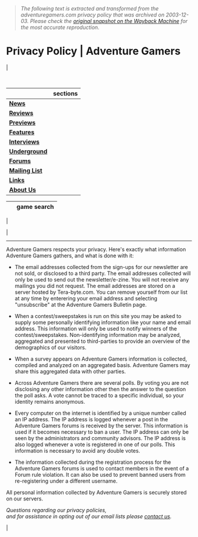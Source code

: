 > *The following text is extracted and transformed from the adventuregamers.com privacy policy that was archived on 2003-12-03. Please check the [original snapshot on the Wayback Machine](https://web.archive.org/web/20031203065600id_/http%3A//www.adventuregamers.com/privacy.php) for the most accurate reproduction.*

# Privacy Policy | Adventure Gamers

| 

[   
](http://www.adventuregamers.com/)

|   | **sections**  
---|---  
| **[News](https://web.archive.org/web/20031203065600id_/http%3A//www.adventuregamers.com/newsarchives.php)**  
| **[Reviews](https://web.archive.org/web/20031203065600id_/http%3A//www.adventuregamers.com/reviews.php)**  
| **[Previews](https://web.archive.org/web/20031203065600id_/http%3A//www.adventuregamers.com/previews.php)**  
| **[Features](https://web.archive.org/web/20031203065600id_/http%3A//www.adventuregamers.com/features.php)**  
| **[Interviews](https://web.archive.org/web/20031203065600id_/http%3A//www.adventuregamers.com/interviews.php)**  
| **[Underground](https://web.archive.org/web/20031203065600id_/http%3A//www.adventuregamers.com/underground/index.php)**  
| **[Forums](https://web.archive.org/web/20031203065600id_/http%3A//www.adventuregamers.com/forums/index.php)**  
| **[Mailing List](https://web.archive.org/web/20031203065600id_/http%3A//www.adventuregamers.com/subscribe.php)**  
| **[Links](https://web.archive.org/web/20031203065600id_/http%3A//www.adventuregamers.com/links.php)**  
| **[About Us](https://web.archive.org/web/20031203065600id_/http%3A//www.adventuregamers.com/about/index.php)**  
  
  | **game search**  
---|---  
|   
  
| 

  


* * *

Adventure Gamers respects your privacy. Here's exactly what information Adventure Gamers gathers, and what is done with it:

  * The email addresses collected from the sign-ups for our newsletter are not sold, or disclosed to a third party. The email addresses collected will only be used to send out the newsletter/e-zine. You will not receive any mailings you did not request. The email addresses are stored on a server hosted by Tera-byte.com. You can remove yourself from our list at any time by enterering your email address and selecting "unsubscribe" at the Adventure Gamers Bulletin page.

  * When a contest/sweepstakes is run on this site you may be asked to supply some personally identifying information like your name and email address. This information will only be used to notify winners of the contest/sweepstakes. Non-identifying information may be analyzed, aggregated and presented to third-parties to provide an overview of the demographics of our visitors. 
  * When a survey appears on Adventure Gamers information is collected, compiled and analyzed on an aggregated basis. Adventure Gamers may share this aggregated data with other parties. 
  * Across Adventure Gamers there are several polls. By voting you are not disclosing any other information other then the answer to the question the poll asks. A vote cannot be traced to a specific individual, so your identity remains anonymous. 
  * Every computer on the internet is identified by a unique number called an IP address. The IP address is logged whenever a post in the Adventure Gamers forums is received by the server. This information is used if it becomes necessary to ban a user. The IP address can only be seen by the administrators and community advisors. The IP address is also logged whenever a vote is registered in one of our polls. This information is necessary to avoid any double votes. 
  * The information collected during the registration process for the Adventure Gamers forums is used to contact members in the event of a Forum rule violation. It can also be used to prevent banned users from re-registering under a different username. 



All personal information collected by Adventure Gamers is securely stored on our servers.

_Questions regarding our privacy policies,  
and for assistance in opting out of our email lists please [contact us](mailto:feedback@adventuregamers.com)._

| 
